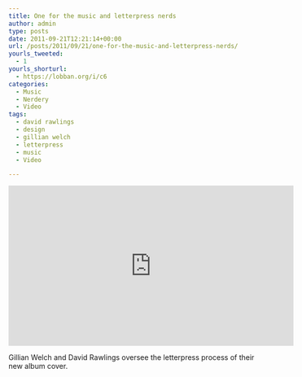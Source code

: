 ```yaml
---
title: One for the music and letterpress nerds
author: admin
type: posts
date: 2011-09-21T12:21:14+00:00
url: /posts/2011/09/21/one-for-the-music-and-letterpress-nerds/
yourls_tweeted:
  - 1
yourls_shorturl:
  - https://lobban.org/i/c6
categories:
  - Music
  - Nerdery
  - Video
tags:
  - david rawlings
  - design
  - gillian welch
  - letterpress
  - music
  - Video

---
```

<iframe width="560" height="315" src="https://www.youtube.com/embed/k_Mz_imdISk" frameborder="0" allow="accelerometer; autoplay; encrypted-media; gyroscope; picture-in-picture" allowfullscreen></iframe>

Gillian Welch and David Rawlings oversee the letterpress process of their new album cover.
